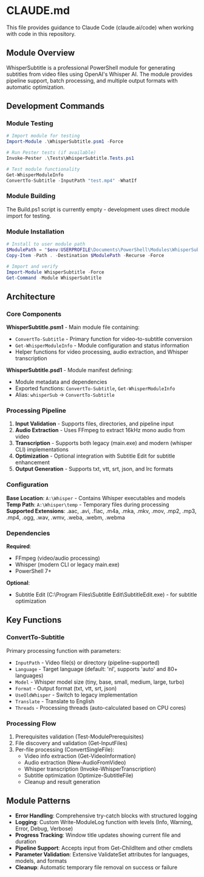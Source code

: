 # CLAUDE.md

This file provides guidance to Claude Code (claude.ai/code) when working with code in this repository.

## Module Overview

WhisperSubtitle is a professional PowerShell module for generating subtitles from video files using OpenAI's Whisper AI. The module provides pipeline support, batch processing, and multiple output formats with automatic optimization.

## Development Commands

### Module Testing

```powershell
# Import module for testing
Import-Module .\WhisperSubtitle.psm1 -Force

# Run Pester tests (if available)
Invoke-Pester .\Tests\WhisperSubtitle.Tests.ps1

# Test module functionality
Get-WhisperModuleInfo
ConvertTo-Subtitle -InputPath "test.mp4" -WhatIf
```

### Module Building

The Build.ps1 script is currently empty - development uses direct module import for testing.

### Module Installation

```powershell
# Install to user module path
$ModulePath = "$env:USERPROFILE\Documents\PowerShell\Modules\WhisperSubtitle"
Copy-Item -Path . -Destination $ModulePath -Recurse -Force

# Import and verify
Import-Module WhisperSubtitle -Force
Get-Command -Module WhisperSubtitle
```

## Architecture

### Core Components

**WhisperSubtitle.psm1** - Main module file containing:

- `ConvertTo-Subtitle` - Primary function for video-to-subtitle conversion
- `Get-WhisperModuleInfo` - Module configuration and status information
- Helper functions for video processing, audio extraction, and Whisper transcription

**WhisperSubtitle.psd1** - Module manifest defining:

- Module metadata and dependencies
- Exported functions: `ConvertTo-Subtitle`, `Get-WhisperModuleInfo`
- Alias: `whisperSub` → `ConvertTo-Subtitle`

### Processing Pipeline

1. **Input Validation** - Supports files, directories, and pipeline input
2. **Audio Extraction** - Uses FFmpeg to extract 16kHz mono audio from video
3. **Transcription** - Supports both legacy (main.exe) and modern (whisper CLI) implementations
4. **Optimization** - Optional integration with Subtitle Edit for subtitle enhancement
5. **Output Generation** - Supports txt, vtt, srt, json, and lrc formats

### Configuration

**Base Location**: `A:\Whisper` - Contains Whisper executables and models
**Temp Path**: `A:\Whisper\temp` - Temporary files during processing
**Supported Extensions**: .aac, .avi, .flac, .m4a, .mka, .mkv, .mov, .mp2, .mp3, .mp4, .ogg, .wav, .wmv, .weba, .webm, .webma

### Dependencies

**Required**:

- FFmpeg (video/audio processing)
- Whisper (modern CLI or legacy main.exe)
- PowerShell 7+

**Optional**:

- Subtitle Edit (C:\Program Files\Subtitle Edit\SubtitleEdit.exe) - for subtitle optimization

## Key Functions

### ConvertTo-Subtitle

Primary processing function with parameters:

- `InputPath` - Video file(s) or directory (pipeline-supported)
- `Language` - Target language (default: 'nl', supports 'auto' and 80+ languages)
- `Model` - Whisper model size (tiny, base, small, medium, large, turbo)
- `Format` - Output format (txt, vtt, srt, json)
- `UseOldWhisper` - Switch to legacy implementation
- `Translate` - Translate to English
- `Threads` - Processing threads (auto-calculated based on CPU cores)

### Processing Flow

1. Prerequisites validation (Test-ModulePrerequisites)
2. File discovery and validation (Get-InputFiles)
3. Per-file processing (ConvertSingleFile):
   - Video info extraction (Get-VideoInformation)
   - Audio extraction (New-AudioFromVideo)
   - Whisper transcription (Invoke-WhisperTranscription)
   - Subtitle optimization (Optimize-SubtitleFile)
   - Cleanup and result generation

## Module Patterns

- **Error Handling**: Comprehensive try-catch blocks with structured logging
- **Logging**: Custom Write-ModuleLog function with levels (Info, Warning, Error, Debug, Verbose)
- **Progress Tracking**: Window title updates showing current file and duration
- **Pipeline Support**: Accepts input from Get-ChildItem and other cmdlets
- **Parameter Validation**: Extensive ValidateSet attributes for languages, models, and formats
- **Cleanup**: Automatic temporary file removal on success or failure
